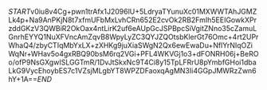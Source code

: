 $START$v0iu8v4Cg+pwn1trAfx1J2096lU+5LdryaTYunuXc01MXWWTAhJGMZLk4p+Na9AnPKjN8t7xfmUFbMxLvhCRn652E2cvOk2RB2FmIh5EEIGowkXPrzddGKzV3QWBiR2OkOax4ntLirK2uf6eAUpGcJSPBpcSiVgitZNno35cZamuLGnrhEYYQ1NuXFVncAmZqvB8WpyLyZC3QYJZQOtsbKlerGt76Omc+4rt2UPrWhaQ4/zbyCTIqMbYxLX+zXHKg9juXiaSWgN2Qx6ewEwaDu+NflYrNIqOZiWqNr+WHav5o4gxRBQ90bsM6rq2VGi+PFL4WKVGj1o3+dFONRH06j+BeROo/ofP9NsGXgwISLGGTmR/1DvJtSkxNc9T4Ci8y15TpLFRrU8pYmbfGHoi1dbaLkG9VycEhoybES7c1VZsjMLgbYT8WPZDFaoxqAgMN3Ii4GGpJMWRzZwn6hY+1A==$END$